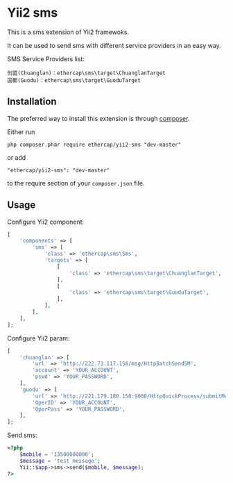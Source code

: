 Yii2 sms
============

This is a sms extension of Yii2 framewoks.

It can be used to send sms with different service providers in an easy way.

SMS Service Providers list:

```
创蓝(Chuanglan)：ethercap\sms\target\ChuanglanTarget
国都(Guodu)：ethercap\sms\target\GuoduTarget
```

Installation
------------

The preferred way to install this extension is through [composer](http://getcomposer.org/download/).

Either run

```
php composer.phar require ethercap/yii2-sms "dev-master"
```

or add

```
"ethercap/yii2-sms": "dev-master"
```

to the require section of your `composer.json` file.


Usage
-----

Configure Yii2 component:

```php
[
    'components' => [
        'sms' => [
            'class' => 'ethercap\sms\Sms',
            'targets' => [
                [
                    'class' => 'ethercap\sms\target\ChuanglanTarget',
                ],
                [
                    'class' => 'ethercap\sms\target\GuoduTarget',
                ],
            ],
        ],
    ],
];
```

Configure Yii2 param:

```php
[
    'chuanglan' => [
        'url' => 'http://222.73.117.158/msg/HttpBatchSendSM',
        'account' => 'YOUR_ACCOUNT',
        'pswd' => 'YOUR_PASSWORD',
    ],
    'guodu' => [
        'url' => 'http://221.179.180.158:9008/HttpQuickProcess/submitMessageAll',
        'OperID' => 'YOUR_ACCOUNT',
        'OperPass' => 'YOUR_PASSWORD',
    ],
];
```

Send sms:

```php
<?php
    $mobile = '13500000000';
    $message = 'test message';
    Yii::$app->sms->send($mobile, $message);
?>
```
